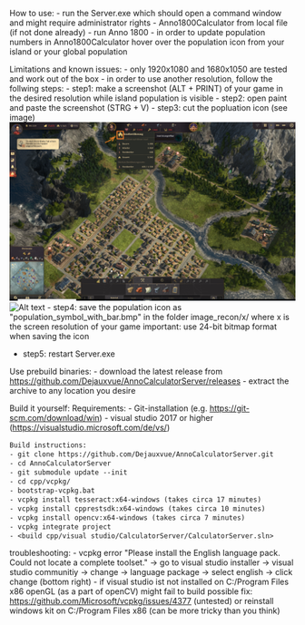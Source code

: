 How to use:
	- run the Server.exe which should open a command window and might require administrator rights
	- Anno1800Calculator from local file (if not done already)
	- run Anno 1800
	- in order to update population numbers in Anno1800Calculator hover over the population icon from your island or your 			global population
	
Limitations and known issues:
	- only 1920x1080 and 1680x1050 are tested and work out of the box
	- in order to use another resolution, follow the follwing steps: 
		- step1: make a screenshot (ALT + PRINT) of your game in the desired resolution while island population is 				visible
		- step2: open paint and paste the screenshot (STRG + V)
		- step3: cut the popluation icon (see image)
	![Alt text](instructions_0.png?raw=true "instructions 0")
	![Alt text](instructions_1?raw=true "instructions 1")
		- step4: save the population icon as "population_symbol_with_bar.bmp" in the folder image_recon/<width>x<height>/
where <width>x<height> is the screen resolution of your game
important: use 24-bit bitmap format when saving the icon
- step5: restart Server.exe





Use prebuild binaries:
	- download the latest release from https://github.com/Dejauxvue/AnnoCalculatorServer/releases
	- extract the archive to any location you desire

Build it yourself: 
	Requirements:
	- Git-installation (e.g. https://git-scm.com/download/win)
	- visual studio 2017 or higher (https://visualstudio.microsoft.com/de/vs/)

	Build instructions:
	- git clone https://github.com/Dejauxvue/AnnoCalculatorServer.git
	- cd AnnoCalculatorServer
	- git submodule update --init
	- cd cpp/vcpkg/
	- bootstrap-vcpkg.bat
	- vcpkg install tesseract:x64-windows (takes circa 17 minutes)
	- vcpkg install cpprestsdk:x64-windows (takes circa 10 minutes)
	- vcpkg install opencv:x64-windows (takes circa 7 minutes)
	- vcpkg integrate project
	- <build cpp/visual studio/CalculatorServer/CalculatorServer.sln>
			
troubleshooting: 
	- vcpkg error "Please install the English language pack. Could not locate a complete toolset."
		-> go to visual studio installer -> visual studio communitiy -> change -> language package
		-> select english -> click change (bottom right)
	- if visual studio ist not installed on C:/Program Files x86 openGL (as a part of openCV) might fail to build
		possible fix: https://github.com/Microsoft/vcpkg/issues/4377 (untested)	
		or reinstall windows kit on C:/Program Files x86 (can be more tricky than you think)

			
	

